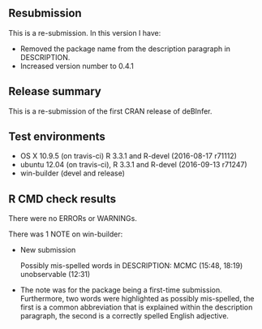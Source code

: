 ## Resubmission
This is a re-submission. In this version I have:

* Removed the package name from the description paragraph in DESCRIPTION.
* Increased version number to 0.4.1

## Release summary

This is a re-submission of the first CRAN release of deBInfer.

## Test environments
* OS X 10.9.5 (on travis-ci) R 3.3.1 and R-devel (2016-08-17 r71112)
* ubuntu 12.04 (on travis-ci), R 3.3.1 and R-devel (2016-09-13 r71247)
* win-builder (devel and release)

## R CMD check results
There were no ERRORs or WARNINGs. 

There was 1 NOTE on win-builder:

* New submission

  Possibly mis-spelled words in DESCRIPTION:
  MCMC (15:48, 18:19)
  unobservable (12:31)

* The note was for the package being a first-time submission. 
  Furthermore, two words were highlighted as possibly mis-spelled, the first is a common abbreviation that is explained within the description paragraph, the second is a correctly spelled English adjective.
